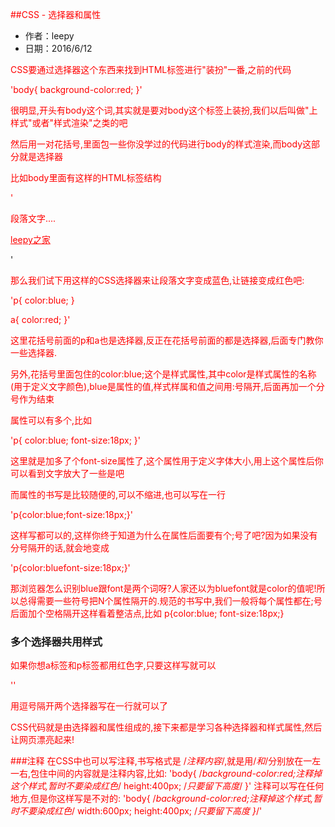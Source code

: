 ##CSS - 选择器和属性

- 作者：leepy
- 日期：2016/6/12

CSS要通过选择器这个东西来找到HTML标签进行"装扮"一番,之前的代码

'body{
	background-color:red;
}'

很明显,开头有body这个词,其实就是要对body这个标签上装扮,我们以后叫做"上样式"或者"样式渲染"之类的吧

然后用一对花括号,里面包一些你没学过的代码进行body的样式渲染,而body这部分就是选择器

比如body里面有这样的HTML标签结构

'<body>
	<p>段落文字....</p>
	<a href="http://leepy87.club">leepy之家</a>
</body>'

那么我们试下用这样的CSS选择器来让段落文字变成蓝色,让链接变成红色吧:

'p{
	color:blue;
}

a{
	color:red;
}'

这里花括号前面的p和a也是选择器,反正在花括号前面的都是选择器,后面专门教你一些选择器.

另外,花括号里面包住的color:blue;这个是样式属性,其中color是样式属性的名称(用于定义文字颜色),blue是属性的值,样式样属和值之间用:号隔开,后面再加一个分号作为结束

属性可以有多个,比如

'p{
	color:blue;
	font-size:18px;
}'

这里就是加多了个font-size属性了,这个属性用于定义字体大小,用上这个属性后你可以看到文字放大了一些是吧

而属性的书写是比较随便的,可以不缩进,也可以写在一行

'p{color:blue;font-size:18px;}'

这样写都可以的,这样你终于知道为什么在属性后面要有个;号了吧?因为如果没有分号隔开的话,就会地变成

'p{color:bluefont-size:18px;}'

那浏览器怎么识别blue跟font是两个词呀?人家还以为bluefont就是color的值呢!所以总得需要一些符号把N个属性隔开的.规范的书写中,我们一般将每个属性都在;号后面加个空格隔开这样看着整洁点,比如 p{color:blue; font-size:18px;}

### 多个选择器共用样式

如果你想a标签和p标签都用红色字,只要这样写就可以

'<style type="text/css">
p,a{color:red;}
</style>'

用逗号隔开两个选择器写在一行就可以了

CSS代码就是由选择器和属性组成的,接下来都是学习各种选择器和样式属性,然后让网页漂亮起来!


###注释
在CSS中也可以写注释,书写格式是 /*注释内容*/,就是用/*和*/分别放在一左一右,包住中间的内容就是注释内容,比如:
'body{
	/*background-color:red;注释掉这个样式,暂时不要染成红色*/
	height:400px; /*只要留下高度*/
}'
注释可以写在任何地方,但是你这样写是不对的:
'body{
	/*background-color:red;注释掉这个样式,暂时不要染成红色*/
	width:600px;
	height:400px; /*只要留下高度
}*/'
